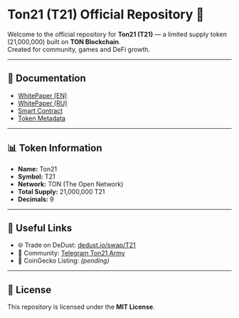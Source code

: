 # Ton21 (T21) Official Repository 🚀

Welcome to the official repository for **Ton21 (T21)** — a limited supply token (21,000,000) built on **TON Blockchain**.  
Created for community, games and DeFi growth.  

---

## 📖 Documentation
- [WhitePaper (EN)](./T21_WhitePaper.pdf)
- [WhitePaper (RU)](./T21_WhitePaper_RU_OnePage_v4.pdf)
- [Smart Contract](./Ton21_Contract.pdf)
- [Token Metadata](./metadata.json)

---

## 📊 Token Information
- **Name:** Ton21  
- **Symbol:** T21  
- **Network:** TON (The Open Network)  
- **Total Supply:** 21,000,000 T21  
- **Decimals:** 9  

---

## 🔗 Useful Links
- 🌐 Trade on DeDust: [dedust.io/swap/T21](https://dedust.io/swap/T21)  
- 💬 Community: [Telegram Ton21 Army](https://t.me/Ton21_Army)  
- 📄 CoinGecko Listing: *(pending)*  

---

## 📜 License
This repository is licensed under the **MIT License**.
